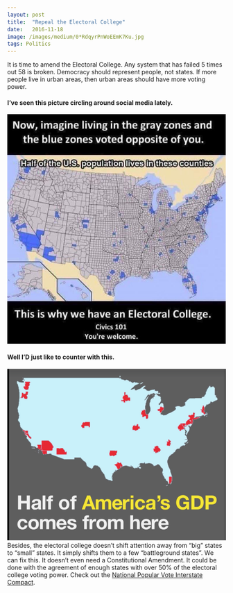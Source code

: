 ```yaml
---
layout:	post
title:	"Repeal the Electoral College"
date:	2016-11-18
image: /images/medium/0*RdqyrPnWoEEmK7Ku.jpg
tags: Politics
---
```


It is time to amend the Electoral College. Any system that has failed 5 times out 58 is broken. Democracy should represent people, not states. If more people live in urban areas, then urban areas should have more voting power.

#### **I’ve seen this picture circling around social media lately.**

![](/images/medium/0*RdqyrPnWoEEmK7Ku.jpg)

#### **Well I’D just like to counter with this.**

![](/images/medium/0*v5D4SVqXmw-ANk4D.png)Besides, the electoral college doesn’t shift attention away from “big” states to “small” states. It simply shifts them to a few “battleground states”. We can fix this. It doesn’t even need a Constitutional Amendment. It could be done with the agreement of enough states with over 50% of the electoral college voting power. Check out the [National Popular Vote Interstate Compact](https://en.wikipedia.org/wiki/National_Popular_Vote_Interstate_Compact).

  
